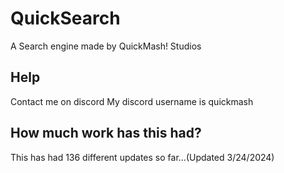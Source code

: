 # QuickSearch
A Search engine made by QuickMash! Studios
## Help
Contact me on discord
My discord username is quickmash
## How much work has this had?
This has had 136 different updates so far...(Updated 3/24/2024)
